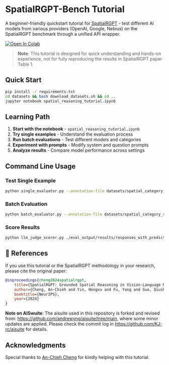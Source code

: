 # SpatialRGPT-Bench Tutorial

A beginner-friendly quickstart tutorial for [SpatialRGPT](https://github.com/AnjieCheng/SpatialRGPT) - test different AI models from various providers (OpenAI, Google, Nebius) on the SpatialRGPT benchmark through a unified API wrapper.

[![Open In Colab](https://colab.research.google.com/assets/colab-badge.svg)](https://colab.research.google.com/github/KJ-rc/spatialrgpt-tutorial/blob/main/spatial_reasoning_tutorial.ipynb)

> **Note**: This tutorial is designed for quick understanding and hands-on experience, not for fully reproducing the results in SpatialRGPT paper Table 1.

## Quick Start

```bash
pip install -r requirements.txt
cd datasets && bash download_datasets.sh && cd ..
jupyter notebook spatial_reasoning_tutorial.ipynb
```

## Learning Path

1. **Start with the notebook** - `spatial_reasoning_tutorial.ipynb`
2. **Try single examples** - Understand the evaluation process
3. **Run batch evaluations** - Test different models and categories
4. **Experiment with prompts** - Modify system and question prompts
5. **Analyze results** - Compare model performance across settings

##  Command Line Usage

### Test Single Example
```bash
python single_evaluator.py --annotation-file datasets/spatial_category_subsets/below_above_subset.jsonl --example-index 0 --model openai:gpt-4
```

### Batch Evaluation
```bash  
python batch_evaluator.py --annotation-file datasets/spatial_category_subsets/below_above_subset.jsonl --model google:gemini-2.5-flash --output-path ./eval_output/results
```

### Score Results
```bash
python llm_judge_scorer.py ./eval_output/results/responses_with_predictions.jsonl openai:gpt-5-nano
```


## 📖 References

If you use this tutorial or the SpatialRGPT methodology in your research, please cite the original paper:

```bibtex
@inproceedings{cheng2024spatialrgpt,
    title={SpatialRGPT: Grounded Spatial Reasoning in Vision-Language Models},
    author={Cheng, An-Chieh and Yin, Hongxu and Fu, Yang and Guo, Qiushan and Yang, Ruihan and Kautz, Jan and Wang, Xiaolong and Liu, Sifei},
    booktitle={NeurIPS},
    year={2024}
}
```

**Note on AISwuite**: The aisuite used in this repository is forked and revised from: https://github.com/andrewyng/aisuite/tree/main, where some minor updates are applied. Please check the commit log in https://github.com/KJ-rc/aisuite for details.

## Acknowledgments

Special thanks to [An-Chieh Cheng](https://www.anjiecheng.me/) for kindly helping with this tutorial.